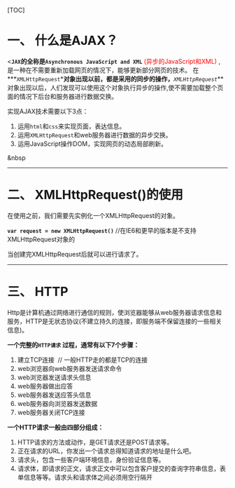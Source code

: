 [TOC]

# 一、 什么是AJAX？

<**`JAX`**的全称是**`Asynchronous JavaScript and XML`** <font style='color: red'> (异步的JavaScript和XML) </font>, 是一种在不需要重新加载网页的情况下，能够更新部分网页的技术。
在***`XMLHttpRequest`***对象出现以前，都是采用的同步的操作，**_`XMLHttpRequest`_**对象出现以后，人们发现可以使用这个对象执行异步的操作,使不需要加载整个页面的情况下后台和服务器进行数据交换。

实现AJAX技术需要以下3点：

1. 运用`html`和`css`来实现页面，表达信息。
2. 运用`XMLHttpRequest`和web服务器进行数据的异步交换。
3. 运用JavaScript操作DOM，实现网页的动态局部刷新。

&nbsp

---

# 二、 XMLHttpRequest()的使用
在使用之前，我们需要先实例化一个XMLHttpRequest的对象。

**`
var request = new XMLHttpRequest()
`** //在IE6和更早的版本是不支持XMLHttpRequest对象的

当创建完XMLHttpRequest后就可以进行请求了。

***

# 三、 HTTP
Http是计算机通过网络进行通信的规则，使浏览器能够从web服务器请求信息和服务，HTTP是无状态协议(不建立持久的连接，即服务端不保留连接的一些相关信息)。

**一个完整的`HTTP请求` <font style='color：red'>过程</font>，通常有以下7个步骤：**
1. 建立TCP连接  // 一般HTTP走的都是TCP的连接
2. web浏览器向web服务器发送请求命令
3. web浏览器发送请求头信息
4. web服务器做出应答
5. web服务器发送应答头信息
6. web服务器向浏览器发送数据
7. web服务器关闭TCP连接

**一个HTTP请求一般由四部分组成：**
1. HTTP请求的方法或动作，是GET请求还是POST请求等。
2. 正在请求的URL，你发出一个请求总得知道请求的地址是什么吧。
3. 请求头，包含一些客户端环境信息，身份验证信息等。
4. 请求体，即请求的正文，请求正文中可以包含客户提交的查询字符串信息，表单信息等等。<font style='color：red'>请求头和请求体之间必须用空行隔开</font>
